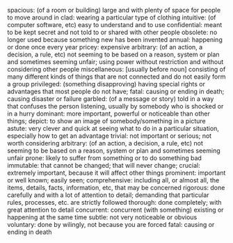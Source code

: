 spacious: (of a room or building) large and with plenty of space for people to move around in 
clad: wearing a particular type of clothing
intuitive: (of computer software, etc) easy to understand and to use
confidential: meant to be kept secret and not told to or shared with other people
obsolete: no longer used because something new has been invented
annual: happening or done once every year
pricey: expensive
arbitrary: (of an action, a decision, a rule, etc) not seeming to be based on a reason, system or plan and sometimes seeming unfair; using power without restriction and without considering other people
miscellaneous: [usually before noun] consisting of many different kinds of things that are not connected and do not easily form a group
privileged: (something disapproving) having special rights or advantages that most people do not have;
fatal: causing or ending in death; causing disaster or failure
garbled: (of a message or story) told in a way that confuses the person listening, usually by somebody who is shocked or in a hurry
dominant: more important, powerful or noticeable than other things;
depict: to show an image of somebody/something in a picture
astute: very clever and quick at seeing what to do in a particular situation, especially how to get an advantage
trivial: not important or serious; not worth considering
arbitrary: (of an action, a decision, a rule, etc) not seeming to be based on a reason, system or plan and sometimes seeming unfair
prone: likely to suffer from something or to do something bad
immutable: that cannot be changed; that will never change;
crucial: extremely important, because it will affect other things
prominent: important or well known; easily seen;
comprehensive: including all, or almost all, the items, details, facts, information, etc, that may be concerned
rigorous: done carefully and with a lot of attention to detail; demanding that particular rules, processes, etc. are strictly followed
thorough: done completely; with great attention to detail
concurrent: concurrent (with something) existing or happening at the same time
subtle: not very noticeable or obvious
voluntary: done by wilingly, not because you are forced
fatal: causing or ending in death